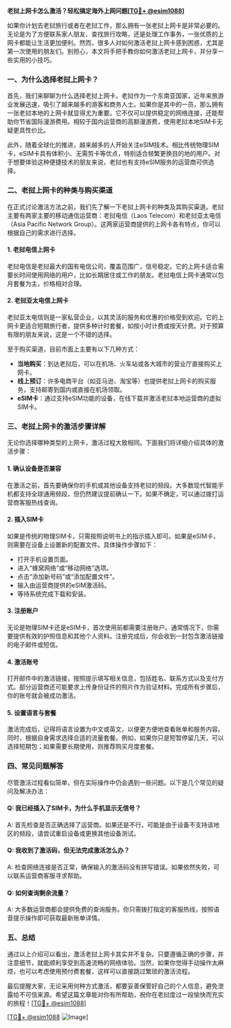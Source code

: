**老挝上网卡怎么激活？轻松搞定海外上网问题[[TG💪+ @esim1088](https://t.me/s/esim1088)]**

如果你计划去老挝旅行或者在老挝工作，那么拥有一张老挝上网卡是非常必要的。无论是为了方便联系家人朋友、查找旅行攻略，还是处理工作事务，一张优质的上网卡都能让生活更加便利。然而，很多人对如何激活老挝上网卡感到困惑，尤其是第一次使用的朋友们。别担心，本文将手把手教你如何激活老挝上网卡，并分享一些实用的小技巧。

### 一、为什么选择老挝上网卡？

首先，我们来聊聊为什么选择老挝上网卡。老挝作为一个东南亚国家，近年来旅游业发展迅速，吸引了越来越多的游客和商务人士。如果你是其中的一员，那么拥有一张老挝本地的上网卡就显得尤为重要。它不仅可以提供稳定的网络连接，还能帮助你节省国际漫游费用。相较于国内运营商的高额漫游费，使用老挝本地SIM卡无疑更具性价比。

此外，随着全球化的推进，越来越多的人开始关注eSIM技术。相比传统物理SIM卡，eSIM卡具有体积小、无需剪卡等优点，特别适合频繁更换目的地的用户。对于想要体验这种便捷技术的朋友来说，老挝也有支持eSIM服务的运营商可供选择。

### 二、老挝上网卡的种类与购买渠道

在正式讨论激活方法之前，我们先了解一下老挝上网卡的种类及其购买渠道。老挝主要有两家主要的移动通信运营商：老挝电信（Laos Telecom）和老挝亚太电信（Asia Pacific Network Group）。这两家运营商提供的上网卡各有特点，你可以根据自己的需求进行选择。

#### 1. 老挝电信上网卡
老挝电信是老挝最大的国有电信公司，覆盖范围广，信号稳定。它的上网卡适合需要长时间使用网络的用户，比如长期居住或工作的朋友。老挝电信上网卡通常以包月套餐为主，价格相对合理。

#### 2. 老挝亚太电信上网卡
老挝亚太电信则是一家私营企业，以其灵活的服务和优惠的价格受到欢迎。它的上网卡更适合短期旅行者，提供多种计时套餐，如按小时计费或按天计费。对于预算有限的朋友来说，这是一个不错的选择。

至于购买渠道，目前市面上主要有以下几种方式：
- **当地购买**：到达老挝后，可以在机场、火车站或各大城市的营业厅直接购买上网卡。
- **线上预订**：许多电商平台（如亚马逊、淘宝等）也提供老挝上网卡的购买服务，支持邮寄到国内或直接在机场领取。
- **eSIM卡**：通过支持eSIM功能的设备，在线下载并激活老挝本地运营商的虚拟SIM卡。

### 三、老挝上网卡的激活步骤详解

无论你选择哪种类型的上网卡，激活过程大致相同。下面我们将详细介绍具体的激活步骤：

#### 1. 确认设备是否兼容
在激活之前，首先要确保你的手机或其他设备支持老挝的频段。大多数现代智能手机都支持全球通用频段，但仍然建议提前确认一下。如果不确定，可以通过拨打运营商客服热线查询。

#### 2. 插入SIM卡
如果是传统的物理SIM卡，只需按照说明书上的指示插入即可。如果是eSIM卡，则需要在设备上设置新的配置文件。具体操作步骤如下：
- 打开手机设置页面。
- 进入“蜂窝网络”或“移动网络”选项。
- 点击“添加新号码”或“添加配置文件”。
- 输入由运营商提供的eSIM激活码。
- 等待系统完成下载和安装。

#### 3. 注册账户
无论是物理SIM卡还是eSIM卡，首次使用前都需要注册账户。通常情况下，你需要提供有效的护照信息和其他个人资料。注册完成后，你会收到一封包含激活链接的电子邮件或短信。

#### 4. 激活账号
打开邮件中的激活链接，按照提示填写相关信息，包括姓名、联系方式以及支付方式。部分运营商还可能要求上传身份证件的照片作为验证材料。完成所有步骤后，你的账号就会被成功激活。

#### 5. 设置语言与套餐
激活完成后，记得将语言设置为中文或英文，以便更方便地查看账单和服务内容。同时，根据自身需求选择合适的流量套餐。例如，如果你只是短暂停留几天，可以选择短期包；如果需要长期使用，则推荐购买月度套餐。

### 四、常见问题解答

尽管激活过程看似简单，但在实际操作中仍会遇到一些问题。以下是几个常见的疑问及解决办法：

#### Q: 我已经插入了SIM卡，为什么手机显示无信号？
A: 首先检查是否正确选择了运营商。如果还是不行，可能是由于设备不支持该地区的频段，请尝试重启设备或更换其他设备测试。

#### Q: 我收到了激活码，但无法完成激活怎么办？
A: 检查网络连接是否正常，确保输入的激活码没有拼写错误。如果依然失败，可以联系运营商客服寻求帮助。

#### Q: 如何查询剩余流量？
A: 大多数运营商都会提供免费的查询服务。你只需拨打指定的客服热线，按照语音提示操作即可获取最新账单详情。

### 五、总结

通过以上介绍可以看出，激活老挝上网卡其实并不复杂。只要遵循正确的步骤，并注意细节，就能顺利享受到高速流畅的网络体验。当然，如果你觉得手动操作太麻烦，也可以考虑使用预付费套餐，这样可以直接跳过繁琐的激活流程。

最后提醒大家，无论采用何种方式激活，都要妥善保管好自己的个人信息，避免泄露给不可信来源。希望这篇文章能对你有所帮助，祝你在老挝度过一段愉快而充实的旅程！[[TG💪+ @esim1088](https://t.me/s/esim1088)]

[[TG💪+ @esim1088](https://t.me/s/esim1088) ![Image](https://i.postimg.cc/4NQfJmqS/Snipaste-2025-05-13-00-14-12.png)]
